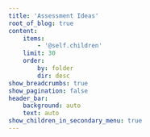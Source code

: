 ```yaml
---
title: 'Assessment Ideas'
root_of_blog: true
content:
    items:
        - '@self.children'
    limit: 30
    order:
        by: folder
        dir: desc
show_breadcrumbs: true
show_pagination: false
header_bar:
    background: auto
    text: auto
show_children_in_secondary_menu: true
---
```


